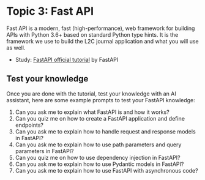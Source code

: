 # Topic 3: Fast API

Fast API is a modern, fast (high-performance), web framework for building APIs with Python 3.6+ based on standard Python type hints. It is the framework we use to build the L2C journal application and what you will use as well.

- Study: [FastAPI official tutorial](https://fastapi.tiangolo.com/tutorial/) by FastAPI

## Test your knowledge

Once you are done with the tutorial, test your knowledge with an AI assistant, here are some example prompts to test your FastAPI knowledge:

1. Can you ask me to explain what FastAPI is and how it works?
2. Can you quiz me on how to create a FastAPI application and define endpoints?
3. Can you ask me to explain how to handle request and response models in FastAPI?
4. Can you ask me to explain how to use path parameters and query parameters in FastAPI?
5. Can you quiz me on how to use dependency injection in FastAPI?
6. Can you ask me to explain how to use Pydantic models in FastAPI?
7. Can you ask me to explain how to use FastAPI with asynchronous code?
